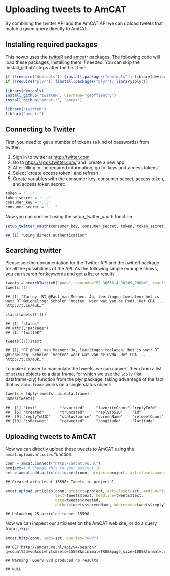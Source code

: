 Uploading tweets to AmCAT
=========================

By combining the twitter API and the AmCAT API we can upload tweets that match a given query directly to AmCAT.

Installing required packages
----

This howto uses the [twitteR](http://cran.r-project.org/web/packages/twitteR/index.html) and [amcatr](http://github.com/amcat/amcat-r) packages. 
The following code will load these packages, installing them if needed.
You can skip the 'install_github' steps after the first time. 


```r
if (!require("devtools")) {install.packages("devtools"); library(devtools)}
if (!require("plyr")) {install.packages("plyr"); library(plyr)}

library(devtools)
install_github("twitteR", username="geoffjentry")
install_github("amcat-r", "amcat")

library("twitteR")
library("amcatr")
```

Connecting to Twitter
----

First, you need to get a number of tokens (a kind of passwords) from twitter:

1. Sign in to twitter at http://twitter.com
2. Go to https://apps.twitter.com/ and 'create a new app'
3. After filling in the required information, go to 'keys and access tokens'
4. Select 'create access token', and refresh
5. Create variables with the consumer key, consumer secret, access token, and access token secret:


```r
token = '...'
token_secret = '...'
consumer_key = "..."
consumer_secret = "..."
```



Now you can connect using the setup_twitter_oauth function:


```r
setup_twitter_oauth(consumer_key, consumer_secret, token, token_secret)
```

```
## [1] "Using direct authentication"
```

Searching twitter
----

Please see the documentation for the Twitter API and the twitteR package for all the possibilities of the API. 
As the following simple example shows, you can search for keywords and get a list or results


```r
tweets = searchTwitteR("pvda", geocode="52.36656,4.90269,200km", result_type="recent")
tweets[[1]]
```

```
## [1] "Zarroy: RT @Paul_van_Meenen: Ja, leerlingen toelaten; het is wat! RT @michelrog: Scholen 'moeten' weer wat van de PvdA. Het CDA ... http://t.co/euk…"
```

```r
class(tweets[[1]])
```

```
## [1] "status"
## attr(,"package")
## [1] "twitteR"
```

```r
tweets[[1]]$text
```

```
## [1] "RT @Paul_van_Meenen: Ja, leerlingen toelaten; het is wat! RT @michelrog: Scholen 'moeten' weer wat van de PvdA. Het CDA ... http://t.co/euk…"
```

To make it easier to manipulate the tweets, we can convert them from a list of `status` objects to a data.frame, for which we use the `ldply` (list-dataframe-ply) function from the plyr package, taking advantage of the fact that `as.data.frame` works on a single status object:


```r
tweets = ldply(tweets, as.data.frame)
names(tweets)
```

```
##  [1] "text"          "favorited"     "favoriteCount" "replyToSN"    
##  [5] "created"       "truncated"     "replyToSID"    "id"           
##  [9] "replyToUID"    "statusSource"  "screenName"    "retweetCount" 
## [13] "isRetweet"     "retweeted"     "longitude"     "latitude"
```

Uploading tweets to AmCAT
----

Now we can directly upload these tweets to AmCAT using the `amcat.upload.articles` function. 


```r
conn = amcat.connect("http://amcat.vu.nl")
project=1 # change this to your project ID
set = amcat.add.articles.to.set(conn, project=project, articleset.name="Tweets", articles=NULL)
```

```
## Created articleset 15598: Tweets in project 1
```

```r
amcat.upload.articles(conn, project=project, articleset=set, medium="twitter",
                      text=tweets$text, headline=tweets$text, 
                      date=tweets$created, 
                      author=tweets$screenName, addressee=tweets$replyToSN)
```

```
## Uploading 25 articles to set 15598
```

Now we can inspect our articleset on the AmCAT web site, or do a query from r, e.g.:


```r
amcat.hits(conn, sets=set, queries="vvd")
```

```
## GET http://amcat.vu.nl/api/v4/search?q=count%23vvd&col=hits&sets=15598&minimal=TRUE&page_size=1000&format=csv&page=1
```

```
## Warning: Query vvd produced no results
```

```
## NULL
```
